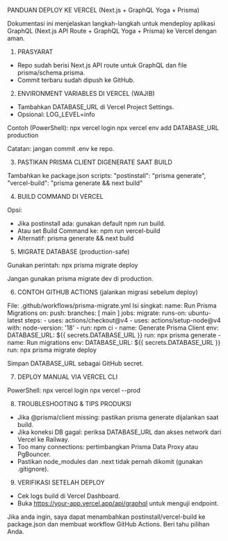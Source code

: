 PANDUAN DEPLOY KE VERCEL (Next.js + GraphQL Yoga + Prisma)

Dokumentasi ini menjelaskan langkah-langkah untuk mendeploy aplikasi GraphQL (Next.js API Route + GraphQL Yoga + Prisma) ke Vercel dengan aman.

1) PRASYARAT

- Repo sudah berisi Next.js API route untuk GraphQL dan file prisma/schema.prisma.
- Commit terbaru sudah dipush ke GitHub.

2) ENVIRONMENT VARIABLES DI VERCEL (WAJIB)

- Tambahkan DATABASE_URL di Vercel Project Settings.
- Opsional: LOG_LEVEL=info

Contoh (PowerShell):
  npx vercel login
  npx vercel env add DATABASE_URL production

Catatan: jangan commit .env ke repo.

3) PASTIKAN PRISMA CLIENT DIGENERATE SAAT BUILD

Tambahkan ke package.json scripts:
  "postinstall": "prisma generate",
  "vercel-build": "prisma generate && next build"

4) BUILD COMMAND DI VERCEL

Opsi:
- Jika postinstall ada: gunakan default npm run build.
- Atau set Build Command ke: npm run vercel-build
- Alternatif: prisma generate && next build

5) MIGRATE DATABASE (production-safe)

Gunakan perintah:
  npx prisma migrate deploy

Jangan gunakan prisma migrate dev di production.

6) CONTOH GITHUB ACTIONS (jalankan migrasi sebelum deploy)

File: .github/workflows/prisma-migrate.yml
Isi singkat:
  name: Run Prisma Migrations
  on: push: branches: [ main ]
  jobs:
    migrate:
      runs-on: ubuntu-latest
      steps:
        - uses: actions/checkout@v4
        - uses: actions/setup-node@v4 with: node-version: '18'
        - run: npm ci
        - name: Generate Prisma Client
          env: DATABASE_URL: ${{ secrets.DATABASE_URL }}
          run: npx prisma generate
        - name: Run migrations
          env: DATABASE_URL: ${{ secrets.DATABASE_URL }}
          run: npx prisma migrate deploy

Simpan DATABASE_URL sebagai GitHub secret.

7) DEPLOY MANUAL VIA VERCEL CLI

PowerShell:
  npx vercel login
  npx vercel --prod

8) TROUBLESHOOTING & TIPS PRODUKSI

- Jika @prisma/client missing: pastikan prisma generate dijalankan saat build.
- Jika koneksi DB gagal: periksa DATABASE_URL dan akses network dari Vercel ke Railway.
- Too many connections: pertimbangkan Prisma Data Proxy atau PgBouncer.
- Pastikan node_modules dan .next tidak pernah dikomit (gunakan .gitignore).

9) VERIFIKASI SETELAH DEPLOY

- Cek logs build di Vercel Dashboard.
- Buka https://your-app.vercel.app/api/graphql untuk menguji endpoint.

Jika anda ingin, saya dapat menambahkan postinstall/vercel-build ke package.json dan membuat workflow GitHub Actions. Beri tahu pilihan Anda.
